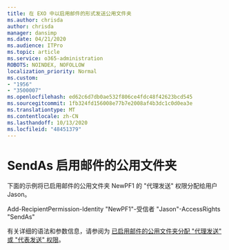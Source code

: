 ```yaml
---
title: 在 EXO 中以启用邮件的形式发送公用文件夹
ms.author: chrisda
author: chrisda
manager: dansimp
ms.date: 04/21/2020
ms.audience: ITPro
ms.topic: article
ms.service: o365-administration
ROBOTS: NOINDEX, NOFOLLOW
localization_priority: Normal
ms.custom:
- "1956"
- "3500007"
ms.openlocfilehash: ed62c6d7db0ae532f806ce4fdc48f42623bcd545
ms.sourcegitcommit: 1fb324fd156008e77b7e2008af4b3dc1c0d0ea3e
ms.translationtype: MT
ms.contentlocale: zh-CN
ms.lasthandoff: 10/13/2020
ms.locfileid: "48451379"
---
```

# <a name="sendas-mail-enabled-public-folder"></a>SendAs 启用邮件的公用文件夹

下面的示例将已启用邮件的公用文件夹 NewPF1 的 "代理发送" 权限分配给用户 Jason。

Add-RecipientPermission-Identity "NewPF1"-受信者 "Jason"-AccessRights "SendAs"

有关详细的语法和参数信息，请参阅为 [已启用邮件的公用文件夹分配 "代理发送" 或 "代表发送" 权限](https://docs.microsoft.com/exchange/collaboration-exo/public-folders/assign-permissions-mail-enabled-pfs)。

